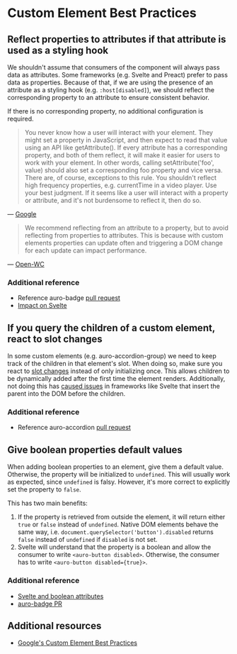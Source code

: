 # Custom Element Best Practices

## Reflect properties to attributes if that attribute is used as a styling hook

We shouldn't assume that consumers of the component will always pass data as attributes. Some frameworks (e.g. Svelte and Preact) prefer to pass data as properties. Because of that, if we are using the presence of an attribute as a styling hook (e.g. `:host[disabled]`), we should reflect the corresponding property to an attribute to ensure consistent behavior.

If there is no corresponding property, no additional configuration is required.

> You never know how a user will interact with your element. They might set a property in JavaScript, and then expect to read that value using an API like getAttribute(). If every attribute has a corresponding property, and both of them reflect, it will make it easier for users to work with your element. In other words, calling setAttribute('foo', value) should also set a corresponding foo property and vice versa. There are, of course, exceptions to this rule. You shouldn't reflect high frequency properties, e.g. currentTime in a video player. Use your best judgment. If it seems like a user will interact with a property or attribute, and it's not burdensome to reflect it, then do so. 

&mdash; [Google](https://developers.google.com/web/fundamentals/web-components/best-practices#aim-to-keep-primitive-data-attributes-and-properties-in-sync,-reflecting-from-property-to-attribute,-and-vice-versa.)


> We recommend reflecting from an attribute to a property, but to avoid reflecting from properties to attributes. This is because with custom elements properties can update often and triggering a DOM change for each update can impact performance.

&mdash; [Open-WC](https://open-wc.org/guides/knowledge/attributes-and-properties/#attribute-and-property-reflection)

### Additional reference
- Reference auro-badge [pull request](https://open-wc.org/guides/knowledge/attributes-and-properties/#attribute-and-property-reflection)
- [Impact on Svelte](https://css-tricks.com/using-custom-elements-in-svelte/#attributes-used-as-styling-hooks)

## If you query the children of a custom element, react to slot changes

In some custom elements (e.g. auro-accordion-group) we need to keep track of the children in that element's slot. When doing so, make sure you react to [slot changes](https://developer.mozilla.org/en-US/docs/Web/API/HTMLSlotElement/slotchange_event) instead of only initializing once. This allows children to be dynamically added after the first time the element renders. Additionally, not doing this has [caused issues](https://github.com/AlaskaAirlines/auro-accordion/issues/18) in frameworks like Svelte that insert the parent into the DOM before the children.

### Additional reference
- Reference auro-accordion [pull request](https://github.com/AlaskaAirlines/auro-accordion/pull/21)

## Give boolean properties default values

When adding boolean properties to an element, give them a default value. Otherwise, the property will be initialized to `undefined`. This will usually work as expected, since `undefined` is falsy. However, it's more correct to explicitly set the property to `false`.

This has two main benefits:
1. If the property is retrieved from outside the element, it will return either `true` or `false` instead of `undefined`. Native DOM elements behave the same way, i.e. `document.querySelector('button').disabled` returns `false` instead of `undefined` if `disabled` is not set.
1. Svelte will understand that the property is a boolean and allow the consumer to write `<auro-button disabled>`. Otherwise, the consumer has to write `<auro-button disabled={true}>`.

### Additional reference
- [Svelte and boolean attributes](https://css-tricks.com/using-custom-elements-in-svelte/#boolean-attributes)
- [auro-badge PR](https://github.com/AlaskaAirlines/auro-badge/pull/11)


## Additional resources
- [Google's Custom Element Best Practices](https://developers.google.com/web/fundamentals/web-components/best-practices)

